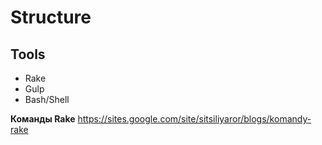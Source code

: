 
# Structure

## Tools

- Rake
- Gulp
- Bash/Shell

**Команды Rake**
https://sites.google.com/site/sitsiliyaror/blogs/komandy-rake


